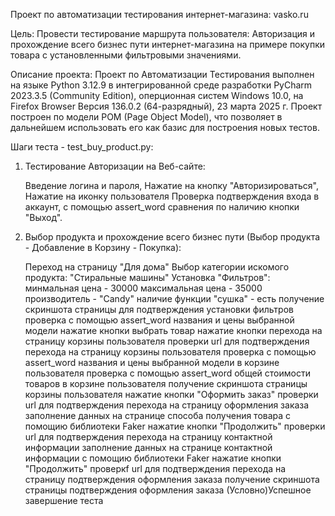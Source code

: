 Проект по автоматизации тестирования интернет-магазина: vasko.ru

Цель:
Провести тестирование маршрута пользователя: Авторизация и прохождение всего бизнес пути интернет-магазина на примере покупки товара с установленными фильтровыми значениями.

Описание проекта:
Проект по Автоматизации Тестирования выполнен на языке Python 3.12.9 в интегрированной среде разработки PyCharm 2023.3.5 (Community Edition),
оперционная систем Windows 10.0, на Firefox Browser Версия 136.0.2 (64-разрядный), 23 марта 2025 г.
Проект построен по модели POM (Page Object Model), что позволяет в дальнейшем использовать его как базис для построения новых тестов.
         
Шаги теста - test_buy_product.py:
1. Тестирование Авторизации на Веб-сайте:

    Введение логина и пароля,
    Нажатие на кнопку "Авторизироваться",
    Нажатие на иконку пользователя
    Проверка подтверждения входа в аккаунт, с помощью assert_word сравнения по наличию кнопки "Выход".

2. Выбор продукта и прохождение всего бизнес пути (Выбор продукта - Добавление в Корзину - Покупка):

    Переход на страницу "Для дома"
    Выбор категории искомого продукта: "Стиральные машины"
    Установка "Фильтров":
    минмальная цена - 30000
    максимальная цена - 35000
    производитель - "Candy"
   	наличие функции "сушка" - есть
   	получение скриншота страницы для подтверждения установки фильтров
    проверка с помощью assert_word названия и цены выбранной модели
    нажатие кнопки выбрать товар
   	нажатие кнопки перехода на страницу корзины пользователя
   	проверки url для подтверждения перехода на страницу корзины пользователя
   	проверка с помощью assert_word названия и цены выбранной модели в корзине пользователя
   	проверка с помощью assert_word общей стоимости товаров в корзине пользователя
    получение скриншота страницы корзины пользователя
   	нажатие кнопки "Оформить заказ"
   	проверки url для подтверждения перехода на страницу оформления заказа
   	заполнение данных на странице способа получения товара с помощию библиотеки Faker
   	нажатие кнопки "Продолжить"
    проверки url для подтверждения перехода на страницу контактной информации
   	заполнение данных на странице контактной информации с помощию библиотеки Faker
   	нажатие кнопки "Продолжить"
   	проверкf url для подтверждения перехода на страницу подтверждения оформления заказа
   	получение скриншота страницы подтверждения оформления заказа
    (Условно)Успешное завершение теста

